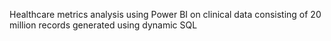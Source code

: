 Healthcare metrics analysis using Power BI on clinical data consisting of 20 million records generated using dynamic SQL
